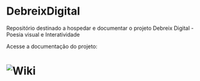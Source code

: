 # DebreixDigital
Repositório destinado a hospedar e documentar o projeto Debreix Digital - Poesia visual e Interatividade


Acesse a documentação do projeto:
# ![Wiki](https://github.com/GuilhermeLaurente/DebreixDigital/wiki)
